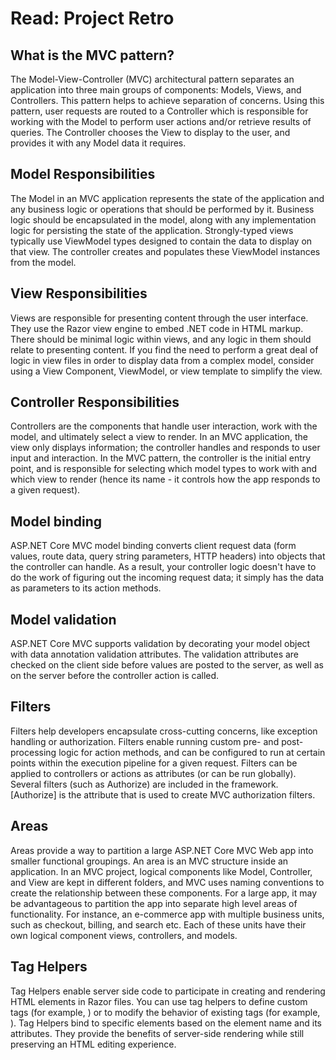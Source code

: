 # Read: Project Retro

## What is the MVC pattern?
The Model-View-Controller (MVC) architectural pattern separates an application into three main groups of components: Models, Views, and Controllers. This pattern helps to achieve separation of concerns. Using this pattern, user requests are routed to a Controller which is responsible for working with the Model to perform user actions and/or retrieve results of queries. The Controller chooses the View to display to the user, and provides it with any Model data it requires.

## Model Responsibilities
The Model in an MVC application represents the state of the application and any business logic or operations that should be performed by it. Business logic should be encapsulated in the model, along with any implementation logic for persisting the state of the application. Strongly-typed views typically use ViewModel types designed to contain the data to display on that view. The controller creates and populates these ViewModel instances from the model.

## View Responsibilities
Views are responsible for presenting content through the user interface. They use the Razor view engine to embed .NET code in HTML markup. There should be minimal logic within views, and any logic in them should relate to presenting content. If you find the need to perform a great deal of logic in view files in order to display data from a complex model, consider using a View Component, ViewModel, or view template to simplify the view.

## Controller Responsibilities
Controllers are the components that handle user interaction, work with the model, and ultimately select a view to render. In an MVC application, the view only displays information; the controller handles and responds to user input and interaction. In the MVC pattern, the controller is the initial entry point, and is responsible for selecting which model types to work with and which view to render (hence its name - it controls how the app responds to a given request).

## Model binding
ASP.NET Core MVC model binding converts client request data (form values, route data, query string parameters, HTTP headers) into objects that the controller can handle. As a result, your controller logic doesn't have to do the work of figuring out the incoming request data; it simply has the data as parameters to its action methods.

## Model validation
ASP.NET Core MVC supports validation by decorating your model object with data annotation validation attributes. The validation attributes are checked on the client side before values are posted to the server, as well as on the server before the controller action is called.

## Filters
Filters help developers encapsulate cross-cutting concerns, like exception handling or authorization. Filters enable running custom pre- and post-processing logic for action methods, and can be configured to run at certain points within the execution pipeline for a given request. Filters can be applied to controllers or actions as attributes (or can be run globally). Several filters (such as Authorize) are included in the framework. [Authorize] is the attribute that is used to create MVC authorization filters.

## Areas
Areas provide a way to partition a large ASP.NET Core MVC Web app into smaller functional groupings. An area is an MVC structure inside an application. In an MVC project, logical components like Model, Controller, and View are kept in different folders, and MVC uses naming conventions to create the relationship between these components. For a large app, it may be advantageous to partition the app into separate high level areas of functionality. For instance, an e-commerce app with multiple business units, such as checkout, billing, and search etc. Each of these units have their own logical component views, controllers, and models.

## Tag Helpers
Tag Helpers enable server side code to participate in creating and rendering HTML elements in Razor files. You can use tag helpers to define custom tags (for example, <environment>) or to modify the behavior of existing tags (for example, <label>). Tag Helpers bind to specific elements based on the element name and its attributes. They provide the benefits of server-side rendering while still preserving an HTML editing experience.
